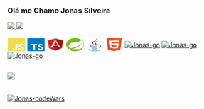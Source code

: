 ### Olá me Chamo Jonas Silveira 
<div>
  <a href="https://github.com/jonasssilveira">
  <img height="180em" src="https://github-readme-stats.vercel.app/api?username=jonasssilveira&count_private=true&show_icons=true&theme=darcula&title_color=fffff"/>
  <img height="180em" src="https://github-readme-stats.vercel.app/api/top-langs/?username=jonasssilveira&layout=compact&langs_count=7&theme=dracula"/>
</div>
<div style="display: inline_block"><br>
  <img align="center" alt="Jonas-Js" height="30" width="40" src="https://raw.githubusercontent.com/devicons/devicon/master/icons/javascript/javascript-plain.svg">
  <img align="center" alt="Jonas-Ts" height="30" width="40" src="https://raw.githubusercontent.com/devicons/devicon/master/icons/typescript/typescript-plain.svg">
  <img align="center" alt="Jonas-ng" height="30" width="40" src="https://raw.githubusercontent.com/devicons/devicon/master/icons/angularjs/angularjs-original.svg">
  <img align="center" alt="Jonas-ng" height="30" width="40" src="https://raw.githubusercontent.com/devicons/devicon/master/icons/spring/spring-original.svg">
  <img align="center" alt="Jonas-ng" height="30" width="40" src="https://raw.githubusercontent.com/devicons/devicon/master/icons/java/java-original.svg">
  <img align="center" alt="Jonas-HTML" height="30" width="40" src="https://raw.githubusercontent.com/devicons/devicon/master/icons/html5/html5-original.svg">
  <img align="center" alt="Jonas-go" height="30" width="40" src="https://cdn.jsdelivr.net/gh/devicons/devicon/icons/go/go-original.svg">
  <img align="center" alt="Jonas-go" height="30" width="40" src="https://cdn.jsdelivr.net/gh/devicons/devicon/icons/docker/docker-original.svg">
  <img align="center" alt="Jonas-go" height="30" width="40" src="https://cdn.jsdelivr.net/gh/devicons/devicon/icons/debian/debian-original.svg">
</div>

  ##

<div>
<a href="https://www.linkedin.com/in/jonas-silveira01/" target="_blank"><img src="https://img.shields.io/badge/-LinkedIn-%230077B5?style=for-the-badge&logo=linkedin&logoColor=white" target="_blank"></a>
</div>
  
  ##
 <div>
   <a href ="https://www.codewars.com/users/JonaSilveira" target="_blank">
    <img align="center" alt="Jonas-codeWars" src="https://www.codewars.com/users/JonaSilveira/badges/large">
   </a>
 </div>
  
  ##
<!--
<div>
  ![Snake animation](https://github.com/rafaballerini/rafaballerini/blob/output/github-contribution-grid-snake.svg)
</div>
-->
